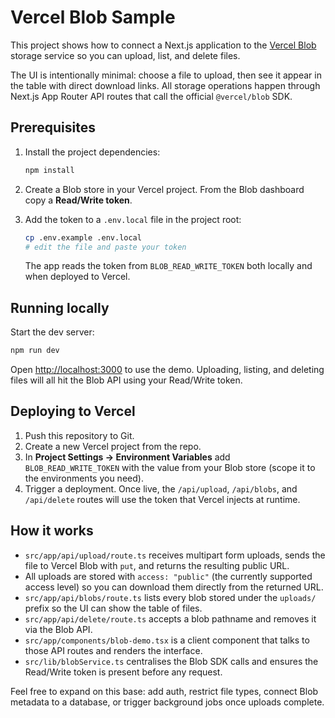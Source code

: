 # Vercel Blob Sample

This project shows how to connect a Next.js application to the [Vercel Blob](https://vercel.com/docs/storage/vercel-blob) storage service so you can upload, list, and delete files.

The UI is intentionally minimal: choose a file to upload, then see it appear in the table with direct download links. All storage operations happen through Next.js App Router API routes that call the official `@vercel/blob` SDK.

## Prerequisites

1. Install the project dependencies:

   ```bash
   npm install
   ```

2. Create a Blob store in your Vercel project. From the Blob dashboard copy a **Read/Write token**.

3. Add the token to a `.env.local` file in the project root:

   ```bash
   cp .env.example .env.local
   # edit the file and paste your token
   ```

   The app reads the token from `BLOB_READ_WRITE_TOKEN` both locally and when deployed to Vercel.

## Running locally

Start the dev server:

```bash
npm run dev
```

Open [http://localhost:3000](http://localhost:3000) to use the demo. Uploading, listing, and deleting files will all hit the Blob API using your Read/Write token.

## Deploying to Vercel

1. Push this repository to Git.
2. Create a new Vercel project from the repo.
3. In **Project Settings → Environment Variables** add `BLOB_READ_WRITE_TOKEN` with the value from your Blob store (scope it to the environments you need).
4. Trigger a deployment. Once live, the `/api/upload`, `/api/blobs`, and `/api/delete` routes will use the token that Vercel injects at runtime.

## How it works

- `src/app/api/upload/route.ts` receives multipart form uploads, sends the file to Vercel Blob with `put`, and returns the resulting public URL.
- All uploads are stored with `access: "public"` (the currently supported access level) so you can download them directly from the returned URL.
- `src/app/api/blobs/route.ts` lists every blob stored under the `uploads/` prefix so the UI can show the table of files.
- `src/app/api/delete/route.ts` accepts a blob pathname and removes it via the Blob API.
- `src/app/components/blob-demo.tsx` is a client component that talks to those API routes and renders the interface.
- `src/lib/blobService.ts` centralises the Blob SDK calls and ensures the Read/Write token is present before any request.

Feel free to expand on this base: add auth, restrict file types, connect Blob metadata to a database, or trigger background jobs once uploads complete.
